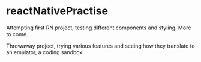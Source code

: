 # reactNativePractise
Attempting first RN project, testing different components and styling. More to come.

Throwaway project, trying various features and seeing how they translate to an emulator, a coding sandbox.
